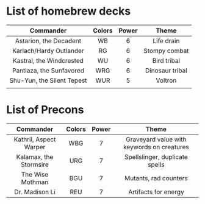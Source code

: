 # List of homebrew decks

|         Commander          | Colors | Power |      Theme      |
| :------------------------: | :----: | :---: | :-------------: |
|   Astarion, the Decadent   |   WB   |   6   |   Life drain    |
|  Karlach/Hardy Outlander   |   RG   |   6   |  Stompy combat  |
|  Kastral, the Windcrested  |   WU   |   6   |   Bird tribal   |
|  Pantlaza, the Sunfavored  |  WRG   |   6   | Dinosaur tribal |
| Shu-Yun, the Silent Tepest |  WUR   |   5   |     Voltron     |
|                            |        |       |                 |
# List of Precons

|       Commander        | Colors | Power |                   Theme                    |
| :--------------------: | :----: | :---: | :----------------------------------------: |
| Kathril, Aspect Warper |  WBG   |   7   | Graveyard value with keywords on creatures |
| Kalamax, the Stormsire |  URG   |   7   |       Spellslinger, duplicate spells       |
|    The Wise Mothman    |  BGU   |   7   |           Mutants, rad counters            |
|     Dr. Madison Li     |  REU   |   7   |            Artifacts for energy            |
